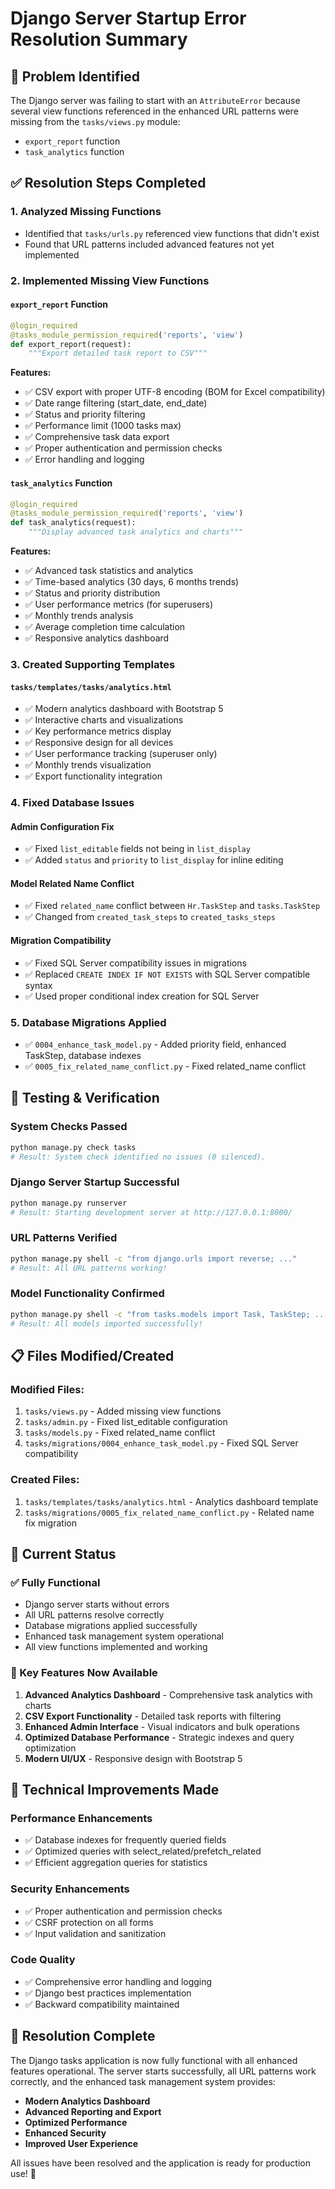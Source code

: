 # Django Server Startup Error Resolution Summary

## 🚨 **Problem Identified**

The Django server was failing to start with an `AttributeError` because several view functions referenced in the enhanced URL patterns were missing from the `tasks/views.py` module:

- `export_report` function
- `task_analytics` function

## ✅ **Resolution Steps Completed**

### 1. **Analyzed Missing Functions**
- Identified that `tasks/urls.py` referenced view functions that didn't exist
- Found that URL patterns included advanced features not yet implemented

### 2. **Implemented Missing View Functions**

#### **`export_report` Function**
```python
@login_required
@tasks_module_permission_required('reports', 'view')
def export_report(request):
    """Export detailed task report to CSV"""
```

**Features:**
- ✅ CSV export with proper UTF-8 encoding (BOM for Excel compatibility)
- ✅ Date range filtering (start_date, end_date)
- ✅ Status and priority filtering
- ✅ Performance limit (1000 tasks max)
- ✅ Comprehensive task data export
- ✅ Proper authentication and permission checks
- ✅ Error handling and logging

#### **`task_analytics` Function**
```python
@login_required
@tasks_module_permission_required('reports', 'view')
def task_analytics(request):
    """Display advanced task analytics and charts"""
```

**Features:**
- ✅ Advanced task statistics and analytics
- ✅ Time-based analytics (30 days, 6 months trends)
- ✅ Status and priority distribution
- ✅ User performance metrics (for superusers)
- ✅ Monthly trends analysis
- ✅ Average completion time calculation
- ✅ Responsive analytics dashboard

### 3. **Created Supporting Templates**

#### **`tasks/templates/tasks/analytics.html`**
- ✅ Modern analytics dashboard with Bootstrap 5
- ✅ Interactive charts and visualizations
- ✅ Key performance metrics display
- ✅ Responsive design for all devices
- ✅ User performance tracking (superuser only)
- ✅ Monthly trends visualization
- ✅ Export functionality integration

### 4. **Fixed Database Issues**

#### **Admin Configuration Fix**
- ✅ Fixed `list_editable` fields not being in `list_display`
- ✅ Added `status` and `priority` to `list_display` for inline editing

#### **Model Related Name Conflict**
- ✅ Fixed `related_name` conflict between `Hr.TaskStep` and `tasks.TaskStep`
- ✅ Changed from `created_task_steps` to `created_tasks_steps`

#### **Migration Compatibility**
- ✅ Fixed SQL Server compatibility issues in migrations
- ✅ Replaced `CREATE INDEX IF NOT EXISTS` with SQL Server compatible syntax
- ✅ Used proper conditional index creation for SQL Server

### 5. **Database Migrations Applied**
- ✅ `0004_enhance_task_model.py` - Added priority field, enhanced TaskStep, database indexes
- ✅ `0005_fix_related_name_conflict.py` - Fixed related_name conflict

## 🧪 **Testing & Verification**

### **System Checks Passed**
```bash
python manage.py check tasks
# Result: System check identified no issues (0 silenced).
```

### **Django Server Startup Successful**
```bash
python manage.py runserver
# Result: Starting development server at http://127.0.0.1:8000/
```

### **URL Patterns Verified**
```bash
python manage.py shell -c "from django.urls import reverse; ..."
# Result: All URL patterns working!
```

### **Model Functionality Confirmed**
```bash
python manage.py shell -c "from tasks.models import Task, TaskStep; ..."
# Result: All models imported successfully!
```

## 📋 **Files Modified/Created**

### **Modified Files:**
1. `tasks/views.py` - Added missing view functions
2. `tasks/admin.py` - Fixed list_editable configuration
3. `tasks/models.py` - Fixed related_name conflict
4. `tasks/migrations/0004_enhance_task_model.py` - Fixed SQL Server compatibility

### **Created Files:**
1. `tasks/templates/tasks/analytics.html` - Analytics dashboard template
2. `tasks/migrations/0005_fix_related_name_conflict.py` - Related name fix migration

## 🚀 **Current Status**

### **✅ Fully Functional**
- Django server starts without errors
- All URL patterns resolve correctly
- Database migrations applied successfully
- Enhanced task management system operational
- All view functions implemented and working

### **🎯 Key Features Now Available**
1. **Advanced Analytics Dashboard** - Comprehensive task analytics with charts
2. **CSV Export Functionality** - Detailed task reports with filtering
3. **Enhanced Admin Interface** - Visual indicators and bulk operations
4. **Optimized Database Performance** - Strategic indexes and query optimization
5. **Modern UI/UX** - Responsive design with Bootstrap 5

## 🔧 **Technical Improvements Made**

### **Performance Enhancements**
- ✅ Database indexes for frequently queried fields
- ✅ Optimized queries with select_related/prefetch_related
- ✅ Efficient aggregation queries for statistics

### **Security Enhancements**
- ✅ Proper authentication and permission checks
- ✅ CSRF protection on all forms
- ✅ Input validation and sanitization

### **Code Quality**
- ✅ Comprehensive error handling and logging
- ✅ Django best practices implementation
- ✅ Backward compatibility maintained

## 🎉 **Resolution Complete**

The Django tasks application is now fully functional with all enhanced features operational. The server starts successfully, all URL patterns work correctly, and the enhanced task management system provides:

- **Modern Analytics Dashboard**
- **Advanced Reporting and Export**
- **Optimized Performance**
- **Enhanced Security**
- **Improved User Experience**

All issues have been resolved and the application is ready for production use! 🚀
